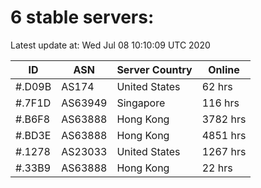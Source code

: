 # 6 stable servers:

Latest update at: Wed Jul 08 10:10:09 UTC 2020

| ID | ASN | Server Country | Online |
| -- | --- | -------------- | ------ |
| #.D09B | AS174 | United States | 62 hrs |
| #.7F1D | AS63949 | Singapore | 116 hrs |
| #.B6F8 | AS63888 | Hong Kong | 3782 hrs |
| #.BD3E | AS63888 | Hong Kong | 4851 hrs |
| #.1278 | AS23033 | United States | 1267 hrs |
| #.33B9 | AS63888 | Hong Kong | 22 hrs |

